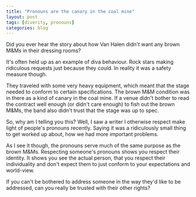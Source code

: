 ```yaml
---
title: "Pronouns are the canary in the coal mine"
layout: post
tags: [diverity, pronouns]
categories: blog
---
```

Did you ever hear the story about how Van Halen didn't want any brown M&Ms in their dressing rooms?

It's often held up as an example of diva behaviour. Rock stars making ridiculous requests just because they could. In reality it was a safety measure though.

They traveled with some very heavy equipment, which meant that the stage needed to conform to certain specifications. The brown M&M condition was in there as a kind of canary in the coal mine. If a venue didn't bother to read the contract well enough (or didn't care enough) to fish out the brown M&Ms, the band also didn't trust that the stage was up to spec.

So, why am I telling you this? Well, I saw a writer I otherwise respect make light of people's pronouns recently. Saying it was a ridiculously small thing to get worked up about, how we had more important problems.

As I see it though, the pronouns serve much of the same purpose as the brown M&Ms. Respecting someone's pronouns shows you respect their identity. It shows you see the actual person, that you respect their individuality and don't expect them to just conform to your expectations and world-view.

If you can't be bothered to address someone in the way they'd like to be addressed, can you really be trusted with their other rights?

